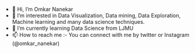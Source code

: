 - 👋 Hi, I’m Omkar Nanekar
- 👀 I’m interested in Data Visualization, Data mining, Data Exploration, Machine learning and many data science techniques.
- 🌱 I’m currently learning Data Science from LJMU
- 📫 How to reach me :- You can connect with me by twitter or Instagram (@omkar_nanekar)

<!---
omkar820/omkar820 is a ✨ special ✨ repository because its `README.md` (this file) appears on your GitHub profile.
You can click the Preview link to take a look at your changes.
--->
